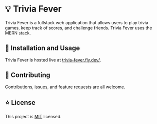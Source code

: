 # 💡 Trivia Fever

Trivia Fever is a fullstack web application that allows users to play trivia games, keep track of scores, and challenge friends. Trivia Fever uses the MERN stack.

## 🚀 Installation and Usage

Trivia Fever is hosted live at [trivia-fever.fly.dev/](https://trivia-fever.fly.dev/).

## 🤝 Contributing

Contributions, issues, and feature requests are all welcome.

## ⭐ License
This project is [MIT](https://github.com/mvmcgrath/Trivia-Fever/blob/main/LICENSE) licensed.